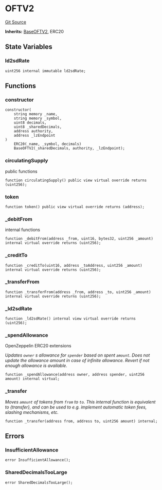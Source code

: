 # OFTV2
[Git Source](https://github.com/manifoldfinance/mevETH/blob/744c86166044c40a1c176b100f17322ace7974b4/src/layerZero/oft/OFTV2.sol)

**Inherits:**
[BaseOFTV2](/docs-output/src/src/layerZero/oft/BaseOFTV2.sol/abstract.BaseOFTV2.md), ERC20


## State Variables
### ld2sdRate

```solidity
uint256 internal immutable ld2sdRate;
```


## Functions
### constructor


```solidity
constructor(
    string memory _name,
    string memory _symbol,
    uint8 decimals,
    uint8 _sharedDecimals,
    address authority,
    address _lzEndpoint
)
    ERC20(_name, _symbol, decimals)
    BaseOFTV2(_sharedDecimals, authority, _lzEndpoint);
```

### circulatingSupply

public functions


```solidity
function circulatingSupply() public view virtual override returns (uint256);
```

### token


```solidity
function token() public view virtual override returns (address);
```

### _debitFrom

internal functions


```solidity
function _debitFrom(address _from, uint16, bytes32, uint256 _amount) internal virtual override returns (uint256);
```

### _creditTo


```solidity
function _creditTo(uint16, address _toAddress, uint256 _amount) internal virtual override returns (uint256);
```

### _transferFrom


```solidity
function _transferFrom(address _from, address _to, uint256 _amount) internal virtual override returns (uint256);
```

### _ld2sdRate


```solidity
function _ld2sdRate() internal view virtual override returns (uint256);
```

### _spendAllowance

OpenZeppelin ERC20 extensions

*Updates `owner` s allowance for `spender` based on spent `amount`.
Does not update the allowance amount in case of infinite allowance.
Revert if not enough allowance is available.*


```solidity
function _spendAllowance(address owner, address spender, uint256 amount) internal virtual;
```

### _transfer

*Moves `amount` of tokens from `from` to `to`.
This internal function is equivalent to {transfer}, and can be used to
e.g. implement automatic token fees, slashing mechanisms, etc.*


```solidity
function _transfer(address from, address to, uint256 amount) internal;
```

## Errors
### InsufficientAllowance

```solidity
error InsufficientAllowance();
```

### SharedDecimalsTooLarge

```solidity
error SharedDecimalsTooLarge();
```

